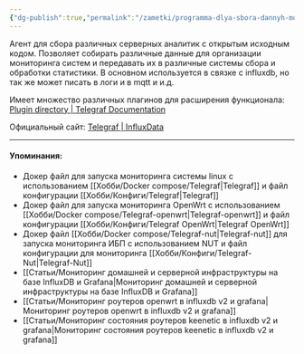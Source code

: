 ```yaml
---
{"dg-publish":true,"permalink":"/zametki/programma-dlya-sbora-dannyh-monitoringa-telegraf/","created":"2024-07-03 22:27"}
---
```


Агент для сбора различных серверных аналитик с открытым исходным кодом. Позволяет собирать различные данные для организации мониторинга систем и передавать их в различные системы сбора и обработки статистики. В основном используется в связке с influxdb, но так же может писать в логи и в mqtt и и.д.

Имеет множество различных плагинов для расширения функционала: [Plugin directory | Telegraf Documentation](https://docs.influxdata.com/telegraf/v1/plugins/)

Официальный сайт: [Telegraf | InfluxData](https://www.influxdata.com/time-series-platform/telegraf/)

---
#### Упоминания:
- Докер файл для запуска мониторинга системы linux с использованием [[Хобби/Docker compose/Telegraf\|Telegraf]] и файл конфигурации [[Хобби/Конфиги/Telegraf\|Telegraf]]
- Докер файл для запуска мониторинга OpenWrt c использованием [[Хобби/Docker compose/Telegraf-openwrt\|Telegraf-openwrt]] и файл конфигурации [[Хобби/Конфиги/Telegraf OpenWrt\|Telegraf OpenWrt]]
- Докер файл [[Хобби/Docker compose/Telegraf-nut\|Telegraf-nut]] для запуска мониторинга ИБП с использованием NUT и файл конфигурации для мониторинга  [[Хобби/Конфиги/Telegraf-Nut\|Telegraf-Nut]]
- [[Статьи/Мониторинг домашней и серверной инфраструктуры на базе InfluxDB и Grafana\|Мониторинг домашней и серверной инфраструктуры на базе InfluxDB и Grafana]]
- [[Статьи/Мониторинг роутеров openwrt в influxdb v2 и grafana\|Мониторинг роутеров openwrt в influxdb v2 и grafana]]
- [[Статьи/Мониторинг состояния роутеров keenetic в influxdb v2 и grafanа\|Мониторинг состояния роутеров keenetic в influxdb v2 и grafanа]]